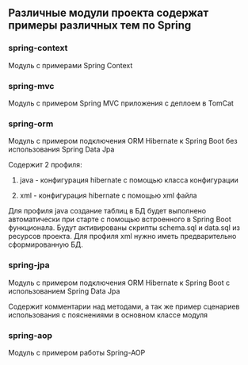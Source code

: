 ## Различные модули проекта содержат примеры различных тем по Spring

### spring-context

Модуль с примерами Spring Context

### spring-mvc

Модуль с примером Spring MVC приложения с деплоем в TomCat

### spring-orm

Модуль с примером подключения ORM Hibernate к Spring Boot без использования Spring Data Jpa

Содержит 2 профиля:

1. java - конфигурация hibernate с помощью класса конфигурации

2. xml - конфигурация hibernate с помощью xml файла

Для профиля java создание таблиц в БД будет выполнено автоматически при старте с помощью встроенного в Spring Boot
функционала. Будут активированы скрипты schema.sql и data.sql из ресурсов проекта. Для профиля xml нужно иметь
предварительно сформированную БД.

### spring-jpa

Модуль с примером подключения ORM Hibernate к Spring Boot с использованием Spring Data Jpa

Содержит комментарии над методами, а так же пример сценариев использования с пояснениями в основном классе модуля

### spring-aop

Модуль с примером работы Spring-AOP

